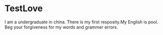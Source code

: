 # TestLove
I am a undergraduate in china. 
There is my first resposity.My English is pool.
Beg your forgiveness for my words and grammer errors.

